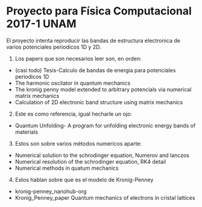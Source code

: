 # Proyecto para Física Computacional 2017-1 UNAM

El proyecto intenta reproducir las bandas de estructura electronica de varios potenciales periodicos 1D y 2D.

1. Los papers que son necesarios leer son, en orden:
  * (casi todo) Tesis-Calculo de bandas de energia para potenciales periodicos 1D
  * The harmonic oscilator in quantum mechanics
  * The kronig penny model extended to arbitrary potencials via numerical matrix mechanics
  * Calculation of 2D electronic band structure using matrix mechanics

2. Este es como referencia, igual hecharle un ojo:
  * Quantum Unfolding- A program for unfolding electronic energy bands of materials

3. Estos son sobre varios métodos numericos aparte:
  * Numerical solution to the schrodinger equation, Numerov and lanczos
  * Numerical resolution of the schrodinger equation, RK4 detail
  * Numerical methods in quatum mechanics

4. Estos hablan sobre que es el modelo de Kronig-Penney
  * kronig-penney_nanohub-org
  * Kronig_Penney_paper  Quantum mechanics of electrons in cristal lattices
